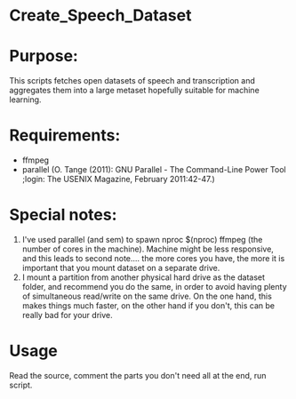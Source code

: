 # Create_Speech_Dataset

# Purpose:
This scripts fetches open datasets of speech and transcription and aggregates them into a large metaset hopefully suitable for machine learning.

# Requirements:
- ffmpeg<br />
- parallel (O. Tange (2011): GNU Parallel - The Command-Line Power Tool ;login: The USENIX Magazine, February 2011:42-47.) <br />

# Special notes:
1. I've used parallel (and sem) to spawn nproc $(nproc) ffmpeg (the number of cores in the machine).  Machine might be less responsive, and this leads to second note.... the more cores you have, the more it is important that you mount dataset on a separate drive.<br />
2. I mount a partition from another physical hard drive as the dataset folder, and recommend you do the same, in order to avoid having plenty of simultaneous read/write on the same drive.  On the one hand, this makes things much faster, on the other hand if you don't, this can be really bad for your drive.

# Usage
Read the source, comment the parts you don't need all at the end, run script.
